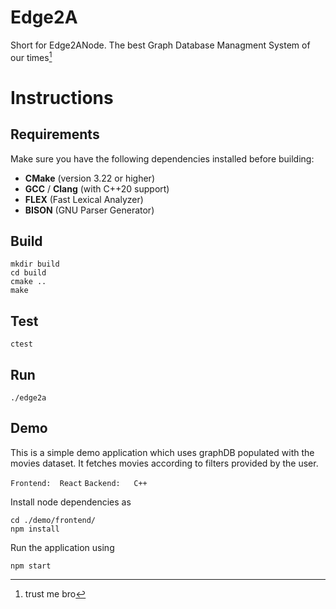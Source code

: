 # Edge2A

Short for Edge2ANode. The best Graph Database Managment System of our times[^1]

[^1]: trust me bro

# Instructions

## Requirements

Make sure you have the following dependencies installed before building:
- **CMake** (version 3.22 or higher)
- **GCC** / **Clang** (with C++20 support)
- **FLEX** (Fast Lexical Analyzer)
- **BISON** (GNU Parser Generator)

## Build
``` shell
mkdir build
cd build
cmake ..
make
```

## Test

``` shell
ctest
```

## Run

``` shell
./edge2a
```

## Demo
This is a simple demo application which uses graphDB populated with the movies dataset.
It fetches movies according to filters provided by the user.

`Frontend:  React`
`Backend:   C++`

Install node dependencies as
```
cd ./demo/frontend/
npm install
```

Run the application using
```
npm start
```
